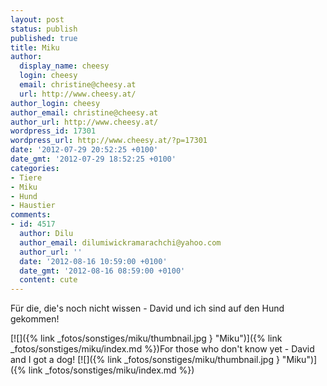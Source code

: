 ```yaml
---
layout: post
status: publish
published: true
title: Miku
author:
  display_name: cheesy
  login: cheesy
  email: christine@cheesy.at
  url: http://www.cheesy.at/
author_login: cheesy
author_email: christine@cheesy.at
author_url: http://www.cheesy.at/
wordpress_id: 17301
wordpress_url: http://www.cheesy.at/?p=17301
date: '2012-07-29 20:52:25 +0100'
date_gmt: '2012-07-29 18:52:25 +0100'
categories:
- Tiere
- Miku
- Hund
- Haustier
comments:
- id: 4517
  author: Dilu
  author_email: dilumiwickramarachchi@yahoo.com
  author_url: ''
  date: '2012-08-16 10:59:00 +0100'
  date_gmt: '2012-08-16 08:59:00 +0100'
  content: cute
---
```

<!--:de-->Für die, die's noch nicht wissen - David und ich sind auf den Hund gekommen!
[![]({% link _fotos/sonstiges/miku/thumbnail.jpg } "Miku")]({% link _fotos/sonstiges/miku/index.md %})<!--:--><!--:en-->For those who don't know yet - David and I got a dog!
[![]({% link _fotos/sonstiges/miku/thumbnail.jpg } "Miku")]({% link _fotos/sonstiges/miku/index.md %})<!--:-->
